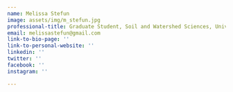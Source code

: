 ```yaml
---
name: Melissa Stefun
image: assets/img/m_stefun.jpg
professional-title: Graduate Student, Soil and Watershed Sciences, University of Maryland
email: melissastefun@gmail.com
link-to-bio-page: ''
link-to-personal-website: ''
linkedin: ''
twitter: ''
facebook: ''
instagram: ''

---
```

